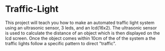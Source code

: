 # Traffic-Light
This project will teach you how to make an automated traffic light system using an ultrasonic sensor, 3 leds, and an lcd(16x2). The ultrasonic sensor is used to calculate the distance of an object which is then displayed on the lcd screen. Once the object comes within 10cm of the of the system a the traffic lights follow a specific pattern to direct "traffic".
